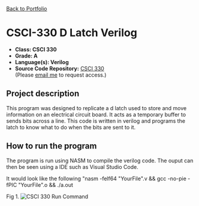 [Back to Portfolio](./)

CSCI-330 D Latch Verilog
===============

-   **Class: CSCI 330** 
-   **Grade: A** 
-   **Language(s): Verilog** 
-   **Source Code Repository:** [CSCI 330](https://github.com/tylerpoor05/CSCI-330)  
    (Please [email me](mailto:mtpoor@csustudent.net) to request access.)

## Project description

This program was designed to replicate a d latch used to store and move information on an electrical circuit board. It acts as a temporary buffer to sends bits across a line. This code is written in verilog and programs the latch to know what to do when the bits are sent to it.

## How to run the program

The program is run using NASM to compile the verilog code. The ouput can then be seen using a IDE such as Visual Studio Code.

It would look like the following "nasm -felf64 "YourFile".v && gcc -no-pie -fPIC "YourFile".o && ./a.out

Fig 1.
![CSCI 330 Run Command](https://user-images.githubusercontent.com/65245471/206322873-4d169b9a-6107-4ae4-8a48-0ebb6968b7da.png)
